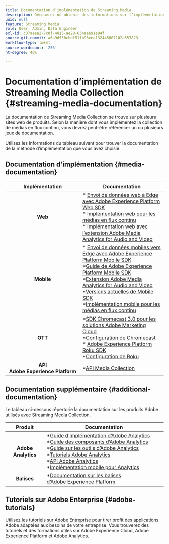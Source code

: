 ```yaml
---
title: Documentation d’implémentation de Streaming Media
description: Découvrez où obtenir des informations sur l’implémentation de Streaming Media.
uuid: null
feature: Streaming Media
role: User, Admin, Data Engineer
exl-id: c37aeea2-7c8f-4815-ae28-634ae691e84f
source-git-commit: a6a9d550cbdf511b93eea132445607102a557823
workflow-type: tm+mt
source-wordcount: '256'
ht-degree: 46%

---
```


# Documentation d’implémentation de Streaming Media Collection {#streaming-media-documentation}

La documentation de Streaming Media Collection se trouve sur plusieurs sites web de produits. Selon la manière dont vous implémentez la collection de médias en flux continu, vous devrez peut-être référencer un ou plusieurs jeux de documentation.

Utilisez les informations du tableau suivant pour trouver la documentation de la méthode d’implémentation que vous avez choisie.

## Documentation d’implémentation {#media-documentation}

| Implémentation | Documentation |
|:-----------------------:|----------------|
| **Web** | * [Envoi de données web à Edge avec Adobe Experience Platform Web SDK](/help/implementation/edge/edge-web-sdk.md) <br> * [Implémentation web pour les médias en flux continu](/help/implementation/media-sdk/setup/web-implementation.md) <br>* [Implémentation web avec l’extension Adobe Media Analytics for Audio and Video](https://experienceleague.adobe.com/docs/experience-platform/tags/extensions/adobe/media-analytics-3x/overview.html?lang=fr) |
| **Mobile** | * [Envoi de données mobiles vers Edge avec Adobe Experience Platform Mobile SDK](/help/implementation/edge/edge-mobile-sdk.md) <br> *[Guide de Adobe Experience Platform Mobile SDK](https://developer.adobe.com/client-sdks/documentation/) <br> *[Extension Adobe Media Analytics for Audio and Video](https://developer.adobe.com/client-sdks/documentation/adobe-media-analytics/)<br> *[Versions actuelles de Mobile SDK](https://developer.adobe.com/client-sdks/documentation/current-sdk-versions/) <br> *[Implémentation mobile pour les médias en flux continu](/help/implementation/media-sdk/setup/mobile-implementation.md) | |  |
| **OTT** | *[SDK Chromecast 3.0 pour les solutions Adobe Marketing Cloud](https://adobe-marketing-cloud.github.io/media-sdks/reference/chromecast/)<br> *[Configuration de Chromecast](/help/implementation/media-sdk/setup/set-up-chromecast.md)<br> * [Adobe Experience Platform Roku SDK](/help/implementation/edge/implementation-edge.md) <br> *[Configuration de Roku](/help/implementation/media-sdk/setup/set-up-roku.md) |
| **API Adobe Experience Platform** | *[API Media Collection](/help/implementation/media-collection-api/mc-api-overview.md) |

## Documentation supplémentaire {#additional-documentation}

Le tableau ci-dessous répertorie la documentation sur les produits Adobe utilisés avec Streaming Media Collection.

| Produit | Documentation |
|:-----------------------:|----------------|
| **Adobe Analytics** | *[Guide d’implémentation d’Adobe Analytics](https://experienceleague.adobe.com/docs/analytics/implementation/home.html?lang=fr)<br> *[Guide des composants d’Adobe Analytics](https://experienceleague.adobe.com/docs/analytics/components/home.html?lang=fr)<br> *[Guide sur les outils d’Adobe Analytics](https://experienceleague.adobe.com/docs/analytics/analyze/home.html?lang=fr)<br> *[Tutoriels Adobe Analytics](https://experienceleague.adobe.com/docs/analytics.html?lang=fr#tutorials) <br> *[API Adobe Analytics](https://developer.adobe.com/analytics-apis/docs/2.0/)<br> *[Implémentation mobile pour Analytics](https://developer.adobe.com/client-sdks/documentation/adobe-analytics/) |
| **Balises** | *[Documentation sur les balises d’Adobe Experience Platform](https://experienceleague.adobe.com/docs/experience-platform/tags/home.html?lang=fr) |

## Tutoriels sur Adobe Enterprise {#adobe-tutorials}

Utilisez les [tutoriels sur Adobe Entreprise](https://experienceleague.adobe.com/docs/home-tutorials.html?lang=fr) pour tirer profit des applications Adobe adaptées aux besoins de votre entreprise. Vous trouverez des tutoriels et des formations utiles sur Adobe Experience Cloud, Adobe Experience Platform et Adobe Analytics.
